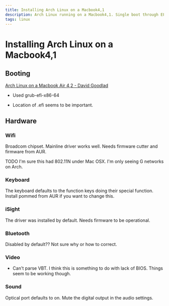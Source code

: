 ```yaml
---
title: Installing Arch Linux on a Macbook4,1
description: Arch Linux running on a Macbook4,1. Single boot through EFI. 
tags: linux
---
```


# Installing Arch Linux on a Macbook4,1

## Booting
[Arch Linux on a Macbook Air 4,2 - David Goodlad](http://d.goodlad.net/articles/arch_linux_on_mba_42/)

- Used grub-efi-x86-64

- Location of .efi seems to be important.

## Hardware

### Wifi

Broadcom chipset. Mainline driver works well. Needs firmware cutter
and firmware from AUR.

TODO I'm sure this had 802.11N under Mac OSX. I'm only seeing G
networks on Arch.

### Keyboard

The keyboard defaults to the function keys doing their special
function. Install pommed from AUR if you want to change this.

### iSight

The driver was installed by default. Needs firmware to be operational.

### Bluetooth

Disabled by default?? Not sure why or how to correct.

### Video

- Can't parse VBT. I think this is something to do with lack of BIOS.
  Things seem to be working though.
  
### Sound

Optical port defaults to on. Mute the digital output in the audio settings.
